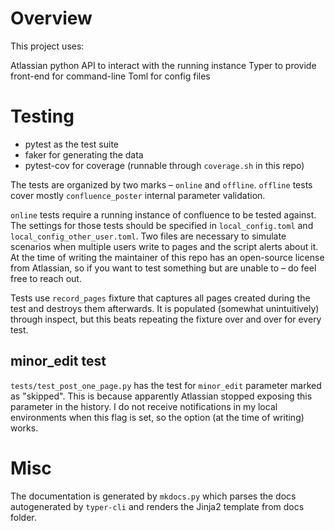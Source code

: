 # Overview
This project uses:

Atlassian python API to interact with the running instance
Typer to provide front-end for command-line
Toml for config files

# Testing

* pytest as the test suite
* faker for generating the data
* pytest-cov for coverage (runnable through `coverage.sh` in this repo)

The tests are organized by two marks – `online` and `offline`. `offline` tests cover mostly `confluence_poster` internal parameter validation.

`online` tests require a running instance of confluence to be tested against. The settings for those tests should be specified in `local_config.toml` and `local_config_other_user.toml`. Two files are necessary to simulate scenarios when multiple users write to pages and the script alerts about it. At the time of writing the maintainer of this repo has an open-source license from Atlassian, so if you want to test something but are unable to – do feel free to reach out.

Tests use `record_pages` fixture that captures all pages created during the test and destroys them afterwards. It is populated (somewhat unintuitively) through inspect, but this beats repeating the fixture over and over for every test.

## minor_edit test
`tests/test_post_one_page.py` has the test for `minor_edit` parameter marked as "skipped". This is because apparently Atlassian stopped exposing this parameter in the history. I do not receive notifications in my local environments when this flag is set, so the option (at the time of writing) works.

# Misc
The documentation is generated by `mkdocs.py` which parses the docs autogenerated by `typer-cli` and renders the Jinja2 template from docs folder.